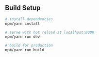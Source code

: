 ## Build Setup

``` bash
# install dependencies
npm/yarn install

# serve with hot reload at localhost:8080
npm/yarn run dev

# build for production
npm/yarn run build
```